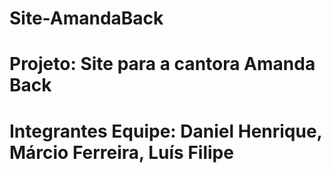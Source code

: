 # Site-AmandaBack
# Projeto: Site para a cantora Amanda Back
# Integrantes Equipe: Daniel Henrique, Márcio Ferreira, Luís Filipe